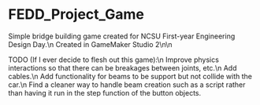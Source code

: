 # FEDD_Project_Game
Simple bridge building game created for NCSU First-year Engineering Design Day.\n
Created in GameMaker Studio 2\n\n

TODO (If I ever decide to flesh out this game):\n
Improve physics interactions so that there can be breakages between joints, etc.\n
Add cables.\n
Add functionality for beams to be support but not collide with the car.\n
Find a cleaner way to handle beam creation such as a script rather than having it run in the step function of the button objects.
